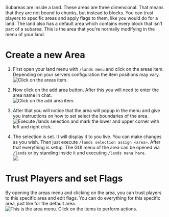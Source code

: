 Subareas are inside a land. These areas are three dimensional. That means that they are not bound to chunks, but instead to blocks. You can trust players to specific areas and apply flags to them, like you would do for a land. The land also has a default area which contains every block that isn't part of a subarea. This is the area that you're normally modifying in the menu of your land.

# Create a new Area
1. First open your land menu with `/lands menu` and click on the areas item. Depending on your servers configuration the item positions may vary.\
![Click on the areas item.](https://imgur.com/7SxMfck.png)


2. Now click on the add area button. After this you will need to enter the area name in chat.\
![Click on the add area item.](https://imgur.com/8Ldk0go.png) 


3. After that you will notice that the area will popup in the menu and give you instructions on how to set select the boundaries of the area.\
![Execute `/lands selection` and mark the lower and upper corner with left and right click.](https://imgur.com/6Fsnywv.png)

4. The selection is set. It will display it to you live. You can make changes as you wish. Then just execute `/lands selection assign <area>`. After that everything is setup. The GUI menu of the area can be opened via `/lands` or by standing inside it and executing `/lands menu here`.\
![](https://imgur.com/KnF2iWl.png)

# Trust Players and set Flags
By opening the areas menu and clicking on the area, you can trust players to this specific area and edit flags. You can do everything for this specific area, just like for the default area.\
![This is the area menu. Click on the items to perform actions.](https://imgur.com/JyEu516.png)

